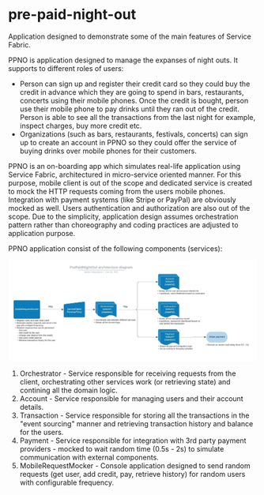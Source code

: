 # pre-paid-night-out
Application designed to demonstrate some of the main features of Service Fabric.

PPNO is application designed to manage the expanses of night outs. It supports to different roles of users:

* Person can sign up and register their credit card so they could buy the credit in advance which they are going to spend in bars, restaurants, concerts using their mobile phones. Once the credit is bought, person use their mobile phone to pay drinks until they ran out of the credit. Person is able to see all the transactions from the last night for example, inspect charges, buy more credit etc.
* Organizations (such as bars, restaurants, festivals, concerts) can sign up to create an account in PPNO so they could offer the service of buying drinks over mobile phones for their customers.

PPNO is an on-boarding app which simulates real-life application using Service Fabric, architectured in micro-service oriented manner. For this purpose, mobile client is out of the scope and dedicated service is created to mock the HTTP requests coming from the users mobile phones. Integration with payment systems (like Stripe or PayPal) are obviously mocked as well. Users authentication and authorization are also out of the scope. Due to the simplicity, application design assumes orchestration pattern rather than choreography and coding practices are adjusted to application purpose.

PPNO application consist of the following components (services):

![alt text](https://github.com/brankomdcs/pre-paid-night-out/blob/master/architecture_diagram.jpeg?raw=true)

1. Orchestrator - Service responsible for receiving requests from the client, orchestrating other services work (or retrieving state) and contining all the domain logic.
2. Account - Service responsible for managing users and their account details.
3. Transaction - Service responsible for storing all the transactions in the "event sourcing" manner and retrieving transaction history and balance for the users.
4. Payment - Service responsible for integration with 3rd party payment providers - mocked to wait random time (0.5s - 2s) to simulate communication with external components.
5. MobileRequestMocker - Console application designed to send random requests (get user, add credit, pay, retrieve history) for random users with configurable frequency.
